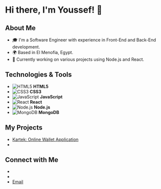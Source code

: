 # Hi there, I'm Youssef! 👋



## About Me
- 🎓 I'm a Software Engineer with experience in Front-End and Back-End development.
- 🌍 Based in El Menofia, Egypt.
- 🌱 Currently working on various projects using Node.js and React.

## Technologies & Tools

- ![HTML5](https://img.icons8.com/color/48/000000/html-5.png) **HTML5**
- ![CSS3](https://img.icons8.com/color/48/000000/css3.png) **CSS3**
- ![JavaScript](https://img.icons8.com/color/48/000000/javascript.png) **JavaScript**
- ![React](https://img.icons8.com/color/48/000000/react-native.png) **React**
- ![Node.js](https://img.icons8.com/color/48/000000/nodejs.png) **Node.js**
- ![MongoDB](https://img.icons8.com/color/48/000000/mongodb.png) **MongoDB**

## My Projects
- [Kartek: Online Wallet Application]([https://github.com/yourusername/kartek](https://github.com/redyouseff/kartak))
-

## Connect with Me
-
-
- [Email](mailto:youssefalkret@gmail.com)
